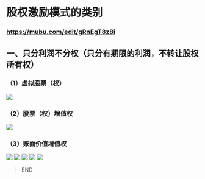 # 股权激励模式的类别
### https://mubu.com/edit/gRnEgT8z8i
## 一、只分利润不分权（只分有期限的利润，不转让股权所有权）
### （1）虚拟股票（权）
![](https://img3.doubanio.com/view/photo/l/public/p2535440115.jpg)
### （2）股票（权）增值权
![](https://img1.doubanio.com/view/photo/l/public/p2535440119.jpg)
### （3）账面价值增值权
![](https://img3.doubanio.com/view/photo/l/public/p2535440121.jpg)
![](https://img3.doubanio.com/view/photo/l/public/p2535440111.jpg)
![](https://img3.doubanio.com/view/photo/l/public/p2535440113.jpg)
![](https://img3.doubanio.com/view/photo/l/public/p2535440112.jpg)
![](https://img1.doubanio.com/view/photo/l/public/p2535440117.jpe)

> END
